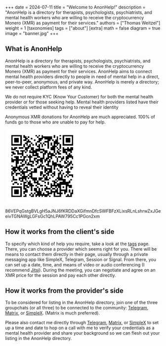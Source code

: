 +++
date = 2024-07-11
title = "Welcome to AnonHelp!"
description = "AnonHelp is a directory for therapists, psychologists, psychiatrists, and mental health workers who are willing to receive the cryptocurrency Monero (XMR) as payment for their services."
authors = ["Thomas Weitzel"]
weight = 1
[taxonomies]
tags = ["about"]
[extra]
math = false
diagram = true
image = "banner.jpg"
+++

## What is AnonHelp

AnonHelp is a directory for therapists, psychologists, psychiatrists, and mental
health workers who are willing to receive the cryptocurrency Monero (XMR) as
payment for their services. AnonHelp aims to connect mental health providers
directly to people in need of mental help in a direct, peer-to-peer, anonymous, and private
way. AnonHelp is merely a directory; we never collect platform fees of any kind. 

We do not require KYC (Know Your Customer) for both the mental health provider
or for those seeking help. Mental health providers listed have their credentials
vetted without having to reveal their identity

Anonymous XMR donations for AnonHelp are much appreciated. 100% of funds go to those who are
unable to pay for help.

![](donation.png)
 
86VEPqGstgBVLgH5aJNJ6fKRDDaXGifmnDfcSWFBFzXLixsRLnLshrwZxJGeeivTGNAWgLGFsGc1QhLPAW795Cc1PGcn2xm

## How it works from the client's side

To specify which kind of help you require, take a look at the
[tags](https://anonhelp.pages.dev/tags) page. There, you can choose a
provider which seems right for you. There will be means to contact them directly
in their page, usually through a private messaging app like SimpleX, Telegram,
Session or Signal. From there, you can set up a date, time, and means of video or
audio conferencing (I recommend [Jitsi](https://jitsi.org/)). During the
meeting, you can negotiate and agree on an XMR price for the session and pay
each other directly.

## How it works from the provider's side

To be considered for listing in the AnonHelp directory, join one of the three
groupchats (or all three) to be connected to the community:
[Telegram](https://t.me/+DKJi-V1UWLVkMWZi),
[Matrix](https://matrix.to/#/#anonhelp:monero.social), or
[SimpleX](https://simplex.chat/contact#/?v=2-5&smp=smp%3A%2F%2F0YuTwO05YJWS8rkjn9eLJDjQhFKvIYd8d4xG8X1blIU%3D%40smp8.simplex.im%2F9B8soqQ2JzWhmetl8QKjvym4a1tEcx4i%23%2F%3Fv%3D1-2%26dh%3DMCowBQYDK2VuAyEAjvUebUEoLkpg0eI_xg55vZYd94h2kbzp_bbi92oefAQ%253D%26srv%3Dbeccx4yfxxbvyhqypaavemqurytl6hozr47wfc7uuecacjqdvwpw2xid.onion&data=%7B%22type%22%3A%22group%22%2C%22groupLinkId%22%3A%22zam2pGC6rlFwoZYbMYyg4Q%3D%3D%22%7D).
(Matrix is much preferred). 

Please also contact me directly
through [Telegram](https://t.me/starlingfarchecker),
[Matrix](https://matrix.to/#/@starlingfarchecker:monero.social), or
[SimpleX](https://simplex.chat/contact#/?v=2-5&smp=smp%3A%2F%2FUkMFNAXLXeAAe0beCa4w6X_zp18PwxSaSjY17BKUGXQ%3D%40smp12.simplex.im%2FiZOwjC66PqfhWb8G0NJCceHiB4S85bkl%23%2F%3Fv%3D1-2%26dh%3DMCowBQYDK2VuAyEAU67bFlVFrqOlOoPdOz671uLmbtrw3EDfE3sxtal4CCw%253D%26srv%3Die42b5weq7zdkghocs3mgxdjeuycheeqqmksntj57rmejagmg4eor5yd.onion)
to set up a time and date to hop on a call with me to verify your credentials as
a mental health provider and share your background so we can flesh out your
listing in the AnonHelp directory. 
